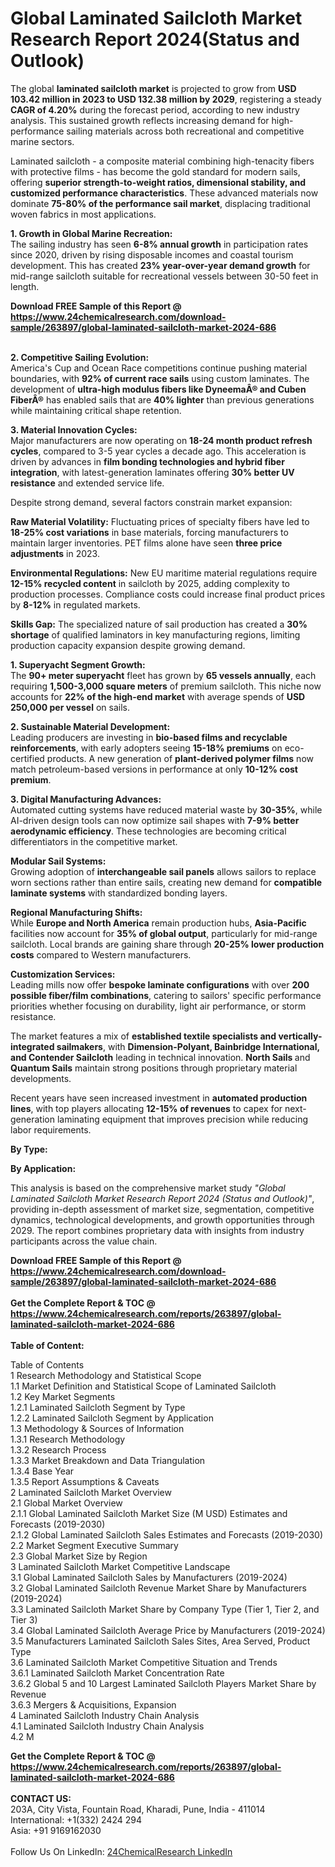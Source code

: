 <h1>Global Laminated Sailcloth Market Research Report 2024(Status and Outlook)</h1><p>The global <strong>laminated sailcloth market</strong> is projected to grow from <strong>USD 103.42 million in 2023 to USD 132.38 million by 2029</strong>, registering a steady <strong>CAGR of 4.20%</strong> during the forecast period, according to new industry analysis. This sustained growth reflects increasing demand for high-performance sailing materials across both recreational and competitive marine sectors.</p><p>Laminated sailcloth - a composite material combining high-tenacity fibers with protective films - has become the gold standard for modern sails, offering <strong>superior strength-to-weight ratios, dimensional stability, and customized performance characteristics</strong>. These advanced materials now dominate <strong>75-80% of the performance sail market</strong>, displacing traditional woven fabrics in most applications.</p><p><strong>1. Growth in Global Marine Recreation:</strong><br>
The sailing industry has seen <strong>6-8% annual growth</strong> in participation rates since 2020, driven by rising disposable incomes and coastal tourism development. This has created <strong>23% year-over-year demand growth</strong> for mid-range sailcloth suitable for recreational vessels between 30-50 feet in length.</p><div><b>Download FREE Sample of this Report @ 
            <a href="https://www.24chemicalresearch.com/download-sample/263897/global-laminated-sailcloth-market-2024-686">
            https://www.24chemicalresearch.com/download-sample/263897/global-laminated-sailcloth-market-2024-686</a></b></div><br><p><strong>2. Competitive Sailing Evolution:</strong><br>
America's Cup and Ocean Race competitions continue pushing material boundaries, with <strong>92% of current race sails</strong> using custom laminates. The development of <strong>ultra-high modulus fibers like DyneemaÂ® and Cuben FiberÂ®</strong> has enabled sails that are <strong>40% lighter</strong> than previous generations while maintaining critical shape retention.</p><p><strong>3. Material Innovation Cycles:</strong><br>
Major manufacturers are now operating on <strong>18-24 month product refresh cycles</strong>, compared to 3-5 year cycles a decade ago. This acceleration is driven by advances in <strong>film bonding technologies and hybrid fiber integration</strong>, with latest-generation laminates offering <strong>30% better UV resistance</strong> and extended service life.</p><p>Despite strong demand, several factors constrain market expansion:</p><p><strong>Raw Material Volatility:</strong> Fluctuating prices of specialty fibers have led to <strong>18-25% cost variations</strong> in base materials, forcing manufacturers to maintain larger inventories. PET films alone have seen <strong>three price adjustments</strong> in 2023.</p><p><strong>Environmental Regulations:</strong> New EU maritime material regulations require <strong>12-15% recycled content</strong> in sailcloth by 2025, adding complexity to production processes. Compliance costs could increase final product prices by <strong>8-12%</strong> in regulated markets.</p><p><strong>Skills Gap:</strong> The specialized nature of sail production has created a <strong>30% shortage</strong> of qualified laminators in key manufacturing regions, limiting production capacity expansion despite growing demand.</p><p><strong>1. Superyacht Segment Growth:</strong><br>
The <strong>90+ meter superyacht</strong> fleet has grown by <strong>65 vessels annually</strong>, each requiring <strong>1,500-3,000 square meters</strong> of premium sailcloth. This niche now accounts for <strong>22% of the high-end market</strong> with average spends of <strong>USD 250,000 per vessel</strong> on sails.</p><p><strong>2. Sustainable Material Development:</strong><br>
Leading producers are investing in <strong>bio-based films and recyclable reinforcements</strong>, with early adopters seeing <strong>15-18% premiums</strong> on eco-certified products. A new generation of <strong>plant-derived polymer films</strong> now match petroleum-based versions in performance at only <strong>10-12% cost premium</strong>.</p><p><strong>3. Digital Manufacturing Advances:</strong><br>
Automated cutting systems have reduced material waste by <strong>30-35%</strong>, while AI-driven design tools can now optimize sail shapes with <strong>7-9% better aerodynamic efficiency</strong>. These technologies are becoming critical differentiators in the competitive market.</p><p><strong>Modular Sail Systems:</strong><br>
	Growing adoption of <strong>interchangeable sail panels</strong> allows sailors to replace worn sections rather than entire sails, creating new demand for <strong>compatible laminate systems</strong> with standardized bonding layers.</p><p><strong>Regional Manufacturing Shifts:</strong><br>
	While <strong>Europe and North America</strong> remain production hubs, <strong>Asia-Pacific</strong> facilities now account for <strong>35% of global output</strong>, particularly for mid-range sailcloth. Local brands are gaining share through <strong>20-25% lower production costs</strong> compared to Western manufacturers.</p><p><strong>Customization Services:</strong><br>
	Leading mills now offer <strong>bespoke laminate configurations</strong> with over <strong>200 possible fiber/film combinations</strong>, catering to sailors' specific performance priorities whether focusing on durability, light air performance, or storm resistance.</p><p>The market features a mix of <strong>established textile specialists and vertically-integrated sailmakers</strong>, with <strong>Dimension-Polyant, Bainbridge International, and Contender Sailcloth</strong> leading in technical innovation. <strong>North Sails </strong>and <strong>Quantum Sails</strong> maintain strong positions through proprietary material developments.</p><p>Recent years have seen increased investment in <strong>automated production lines</strong>, with top players allocating <strong>12-15% of revenues</strong> to capex for next-generation laminating equipment that improves precision while reducing labor requirements.</p><p><strong>By Type:</strong></p><p><strong>By Application:</strong></p><p>This analysis is based on the comprehensive market study <em>"Global Laminated Sailcloth Market Research Report 2024 (Status and Outlook)"</em>, providing in-depth assessment of market size, segmentation, competitive dynamics, technological developments, and growth opportunities through 2029. The report combines proprietary data with insights from industry participants across the value chain.</p><div><b>Download FREE Sample of this Report @ 
            <a href="https://www.24chemicalresearch.com/download-sample/263897/global-laminated-sailcloth-market-2024-686">
            https://www.24chemicalresearch.com/download-sample/263897/global-laminated-sailcloth-market-2024-686</a></b></div><br><div><b>Get the Complete Report & TOC @ 
            <a href="https://www.24chemicalresearch.com/reports/263897/global-laminated-sailcloth-market-2024-686">
            https://www.24chemicalresearch.com/reports/263897/global-laminated-sailcloth-market-2024-686</a></b></div><br>
            <b>Table of Content:</b><p>Table of Contents<br />
1 Research Methodology and Statistical Scope<br />
1.1 Market Definition and Statistical Scope of Laminated Sailcloth<br />
1.2 Key Market Segments<br />
1.2.1 Laminated Sailcloth Segment by Type<br />
1.2.2 Laminated Sailcloth Segment by Application<br />
1.3 Methodology & Sources of Information<br />
1.3.1 Research Methodology<br />
1.3.2 Research Process<br />
1.3.3 Market Breakdown and Data Triangulation<br />
1.3.4 Base Year<br />
1.3.5 Report Assumptions & Caveats<br />
2 Laminated Sailcloth Market Overview<br />
2.1 Global Market Overview<br />
2.1.1 Global Laminated Sailcloth Market Size (M USD) Estimates and Forecasts (2019-2030)<br />
2.1.2 Global Laminated Sailcloth Sales Estimates and Forecasts (2019-2030)<br />
2.2 Market Segment Executive Summary<br />
2.3 Global Market Size by Region<br />
3 Laminated Sailcloth Market Competitive Landscape<br />
3.1 Global Laminated Sailcloth Sales by Manufacturers (2019-2024)<br />
3.2 Global Laminated Sailcloth Revenue Market Share by Manufacturers (2019-2024)<br />
3.3 Laminated Sailcloth Market Share by Company Type (Tier 1, Tier 2, and Tier 3)<br />
3.4 Global Laminated Sailcloth Average Price by Manufacturers (2019-2024)<br />
3.5 Manufacturers Laminated Sailcloth Sales Sites, Area Served, Product Type<br />
3.6 Laminated Sailcloth Market Competitive Situation and Trends<br />
3.6.1 Laminated Sailcloth Market Concentration Rate<br />
3.6.2 Global 5 and 10 Largest Laminated Sailcloth Players Market Share by Revenue<br />
3.6.3 Mergers & Acquisitions, Expansion<br />
4 Laminated Sailcloth Industry Chain Analysis<br />
4.1 Laminated Sailcloth Industry Chain Analysis<br />
4.2 M</p><div><b>Get the Complete Report & TOC @ 
            <a href="https://www.24chemicalresearch.com/reports/263897/global-laminated-sailcloth-market-2024-686">
            https://www.24chemicalresearch.com/reports/263897/global-laminated-sailcloth-market-2024-686</a></b></div><br><b>CONTACT US:</b><br>
            203A, City Vista, Fountain Road, Kharadi, Pune, India - 411014<br>
            International: +1(332) 2424 294<br>
            Asia: +91 9169162030 <br><br>
            Follow Us On LinkedIn: <a href="https://www.linkedin.com/company/24chemicalresearch/">24ChemicalResearch LinkedIn</a>